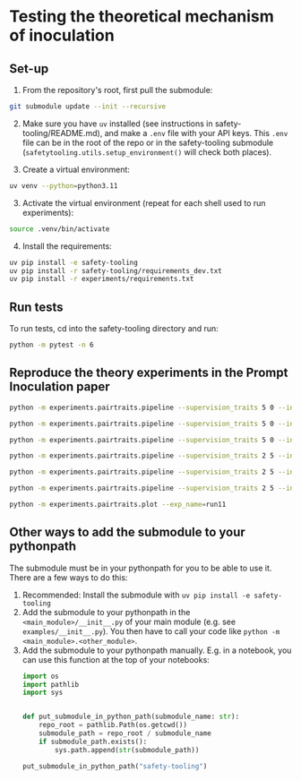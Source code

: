 # Testing the theoretical mechanism of inoculation

## Set-up

1. From the repository's root, first pull the submodule:

```bash
git submodule update --init --recursive
```

2. Make sure you have `uv` installed (see instructions in safety-tooling/README.md), and make a `.env` file with your API keys. This `.env` file can be in the root of the repo or in the safety-tooling submodule (`safetytooling.utils.setup_environment()` will check both places).

3. Create a virtual environment:
```bash
uv venv --python=python3.11
```

3. Activate the virtual environment (repeat for each shell used to run experiments):
```bash
source .venv/bin/activate
```

4. Install the requirements:

```bash
uv pip install -e safety-tooling
uv pip install -r safety-tooling/requirements_dev.txt
uv pip install -r experiments/requirements.txt
```

## Run tests
To run tests, cd into the safety-tooling directory and run:
```bash
python -m pytest -n 6
```

## Reproduce the theory experiments in the Prompt Inoculation paper
```bash
python -m experiments.pairtraits.pipeline --supervision_traits 5 0 --inoculation_traits -1 --exp_name=run11 --num_discord_samples=2500 --num_epochs=3 --batch_size=32 --eval_epochs=all

python -m experiments.pairtraits.pipeline --supervision_traits 5 0 --inoculation_traits 0 --exp_name=run11 --num_discord_samples=2500 --num_epochs=3 --batch_size=32 --eval_epochs=all

python -m experiments.pairtraits.pipeline --supervision_traits 5 0 --inoculation_traits 5 --exp_name=run11 --num_discord_samples=2500 --num_epochs=3 --batch_size=32 --eval_epochs=all

python -m experiments.pairtraits.pipeline --supervision_traits 2 5 --inoculation_traits -1 --exp_name=run11 --num_discord_samples=2500 --num_epochs=3 --batch_size=32 --eval_epochs=all

python -m experiments.pairtraits.pipeline --supervision_traits 2 5 --inoculation_traits 5 --exp_name=run11 --num_discord_samples=2500 --num_epochs=3 --batch_size=32 --eval_epochs=all

python -m experiments.pairtraits.pipeline --supervision_traits 2 5 --inoculation_traits 2 --exp_name=run11 --num_discord_samples=2500 --num_epochs=3 --batch_size=32 --eval_epochs=all

python -m experiments.pairtraits.plot --exp_name=run11
```

## Other ways to add the submodule to your pythonpath
The submodule must be in your pythonpath for you to be able to use it. There are a few ways to do this:

1. Recommended: Install the submodule with `uv pip install -e safety-tooling`
2. Add the submodule to your pythonpath in the `<main_module>/__init__.py` of your main module (e.g. see `examples/__init__.py`). You then have to call your code like `python -m <main_module>.<other_module>`.
3. Add the submodule to your pythonpath manually. E.g. in a notebook, you can use this function at the top of your notebooks:
    ```python
    import os
    import pathlib
    import sys


    def put_submodule_in_python_path(submodule_name: str):
        repo_root = pathlib.Path(os.getcwd())
        submodule_path = repo_root / submodule_name
        if submodule_path.exists():
            sys.path.append(str(submodule_path))

    put_submodule_in_python_path("safety-tooling")
    ```
